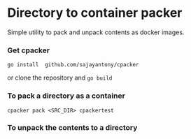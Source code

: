 # Directory to container packer

Simple utility to pack and unpack contents as docker images. 

### Get cpacker

```
go install  github.com/sajayantony/cpacker
```

or clone the repository and `go build` 

### To pack a directory as a container

```
cpacker pack <SRC_DIR> cpackertest
```

### To unpack the contents to a directory

```
